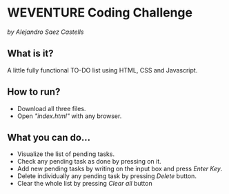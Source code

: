 # WEVENTURE Coding Challenge
_by Alejandro Saez Castells_
 
 
## What is it?
A little fully functional TO-DO list using HTML, CSS and Javascript.

## How to run?
* Download all three files.
* Open _"index.html"_ with any browser.


## What you can do...
* Visualize the list of pending tasks.
* Check any pending task as done by pressing on it.
* Add new pending tasks by writing on the input box and press _Enter Key_.
* Delete individually any pending task by pressing _Delete_ button.
* Clear the whole list by pressing _Clear all_ button

